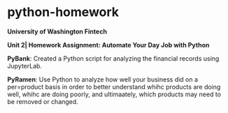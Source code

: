 # python-homework

**University of Washington Fintech**

**Unit 2| Homework Assignment: Automate Your Day Job with Python**

**PyBank**: Created a Python script for analyzing the financial records using JupyterLab. 

**PyRamen**: Use Python  to analyze how well your business did on a per=product basis in order to better understand whihc products are doing well, whihc are doing poorly, and ultimaately, which products may need to be removed or changed. 
